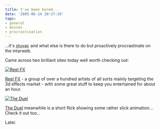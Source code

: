 ```yaml
---
title: I've been bored...
date: '2005-06-14 20:37:20'
tags:
- general
- movies
- procrastination
---
```


...it's <abbr title="Study Vacation">stuvac</abbr> and what else is there to do but proactively procrastinate on the intarweb.

Came across two brilliant sites today well worth checking out:

<a href="http://www.reelfx.com/"><img alt="Reel FX" src="http://euphemize.net/img/wordpress/reel-fx.jpg" /></a>

<a href="http://www.reelfx.com/">Reel FX</a> - a group of over a hundred artists of all sorts mainly targeting the 3d effects market - with some great stuff to keep you entertained for about an hour.

<a href="http://amfilms.hash.com/search/entry.php?entry=1065"><img alt="The Duel" src="http://euphemize.net/img/wordpress/the-duel.jpg" /></a>

<a href="http://amfilms.hash.com/search/entry.php?entry=1065">The Duel</a> meanwhile is a short flick showing some rather slick animation... Check it out too...

Later.
